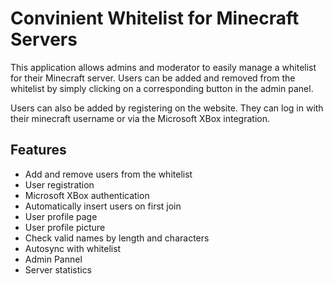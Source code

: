 # Convinient Whitelist for Minecraft Servers

This application allows admins and moderator to easily manage a whitelist for their Minecraft server.
Users can be added and removed from the whitelist by simply clicking on a corresponding button in the admin panel.

Users can also be added by registering on the website. They can log in with their minecraft username or via the Microsoft XBox integration.

## Features
* Add and remove users from the whitelist
* User registration
* Microsoft XBox authentication
* Automatically insert users on first join
* User profile page
* User profile picture
* Check valid names by length and characters
* Autosync with whitelist
* Admin Pannel
* Server statistics